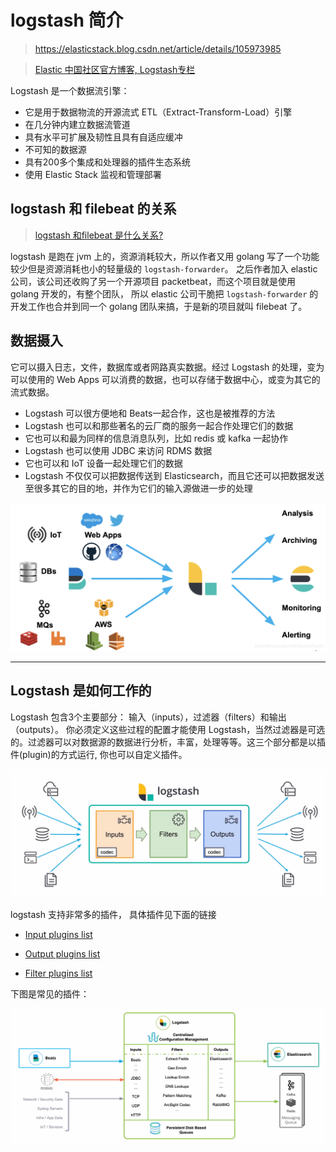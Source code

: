 # logstash 简介

> https://elasticstack.blog.csdn.net/article/details/105973985

> [Elastic 中国社区官方博客, Logstash专栏](https://blog.csdn.net/ubuntutouch/category_9335275.html)

Logstash 是一个数据流引擎：

- 它是用于数据物流的开源流式 ETL（Extract-Transform-Load）引擎
- 在几分钟内建立数据流管道
- 具有水平可扩展及韧性且具有自适应缓冲
- 不可知的数据源
- 具有200多个集成和处理器的插件生态系统
- 使用 Elastic Stack 监视和管理部署

## logstash 和 filebeat 的关系

> [logstash 和filebeat 是什么关系?](https://www.zhihu.com/question/54058964)

logstash 是跑在 jvm 上的，资源消耗较大，所以作者又用 golang 写了一个功能较少但是资源消耗也小的轻量级的 `logstash-forwarder`。
之后作者加入 elastic 公司，该公司还收购了另一个开源项目 packetbeat，而这个项目就是使用 golang 开发的，有整个团队，
所以 elastic 公司干脆把 `logstash-forwarder` 的开发工作也合并到同一个 golang 团队来搞，于是新的项目就叫 filebeat 了。

## 数据摄入

它可以摄入日志，文件，数据库或者网路真实数据。经过 Logstash 的处理，变为可以使用的 Web Apps 可以消费的数据，也可以存储于数据中心，或变为其它的流式数据。

- Logstash 可以很方便地和 Beats一起合作，这也是被推荐的方法
- Logstash 也可以和那些著名的云厂商的服务一起合作处理它们的数据
- 它也可以和最为同样的信息消息队列，比如 redis 或 kafka 一起协作
- Logstash 也可以使用 JDBC 来访问 RDMS 数据
- 它也可以和 IoT 设备一起处理它们的数据
- Logstash 不仅仅可以把数据传送到 Elasticsearch，而且它还可以把数据发送至很多其它的目的地，并作为它们的输入源做进一步的处理

![数据摄入](images/input_sources.png)

---

## Logstash 是如何工作的

Logstash 包含3个主要部分： 输入（inputs），过滤器（filters）和输出（outputs）。 你必须定义这些过程的配置才能使用 Logstash，当然过滤器是可选的。过滤器可以对数据源的数据进行分析，丰富，处理等等。这三个部分都是以插件(plugin)的方式运行, 你也可以自定义插件。


![workflow](images/work_flow.png)

logstash 支持非常多的插件， 具体插件见下面的链接

- [Input plugins list](https://www.elastic.co/guide/en/logstash/current/input-plugins.html)

- [Output plugins list](https://www.elastic.co/guide/en/logstash/current/output-plugins.html)

- [Filter plugins list](https://www.elastic.co/guide/en/logstash/current/filter-plugins.html)

下图是常见的插件：

![数据处理](images/internal.png)
